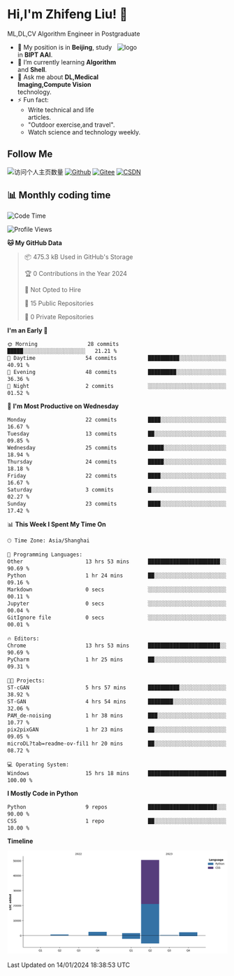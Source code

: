 <!--
**stonedada/stonedada** is a ✨ _special_ ✨ repository because its `README.md` (this file) appears on your GitHub profile.

Here are some ideas to get you started:

- 🔭 I’m currently working on ...
- 🌱 I’m currently learning ...
- 👯 I’m looking to collaborate on ...
- 🤔 I’m looking for help with ...
- 💬 Ask me about ...
- 📫 How to reach me: ...
- 😄 Pronouns: ...
- ⚡ Fun fact: ...
-->
# Hi,I'm Zhifeng Liu! 👋
ML,DL,CV Algorithm Engineer in Postgraduate

<img src="https://github-readme-stats-git-masterrstaa-rickstaa.vercel.app/api?username=stonedada&show_icons=true&count_private=true&theme=vue" alt="logo" height="160" align="right" width="50%" />

- 🔭 My position is in **Beijing**, study in **BIPT AAI**.
- 🌱 I’m currently learning **Algorithm** and **Shell**.
- 💬 Ask me about **DL,Medical Imaging,Compute Vision** technology.
- ⚡ Fun fact: 
  - Write technical and life articles.
  - "Outdoor exercise,and travel".
  - Watch science and technology weekly.

## Follow Me
![访问个人主页数量](https://komarev.com/ghpvc/?username=stonedada&color=green)
[![Github](https://img.shields.io/github/followers/stonedada?label=Github&style=social)](https://github.com/stonedada)
[![Gitee](https://img.shields.io/badge/-Gitee-EA4335?style=flat-square&logo=Gitee&logoColor=white)](https://gitee.com/liu-shitou)
[![CSDN](https://img.shields.io/badge/-CSDN-c14438?style=flat-square&logo=C&logoColor=white)](https://blog.csdn.net/weixin_43913261?type=blog)
<!--
## GitHub Infos

<img src="https://github-profile-trophy.vercel.app/?username=stonedada&theme=flat&column=7" alt="logo" height="160" align="center" style="margin: auto;" />
[![GitHub Streak](https://github-readme-streak-stats.herokuapp.com/?user=stonedada&theme=vue)](https://github.com/stonedada)

<a href="https://github.com/stonedada">
  <img src="https://github-readme-stats-git-masterrstaa-rickstaa.vercel.app/api/top-langs/?username=stonedada&layout=compact&theme=vue" />
</a>

[![Anser's wakatime stats](https://github-readme-stats.vercel.app/api/wakatime?username=stonedada&layout=compact&custom_title=Wakatime%20Stats%20(this%20week))](https://wakatime.com/@stonedada)
-->

## :bar_chart: Monthly coding time

<!--START_SECTION:waka-->
![Code Time](http://img.shields.io/badge/Code%20Time-750%20hrs%2030%20mins-blue)

![Profile Views](http://img.shields.io/badge/Profile%20Views-0-blue)

**🐱 My GitHub Data** 

> 📦 475.3 kB Used in GitHub's Storage 
 > 
> 🏆 0 Contributions in the Year 2024
 > 
> 🚫 Not Opted to Hire
 > 
> 📜 15 Public Repositories 
 > 
> 🔑 0 Private Repositories 
 > 
**I'm an Early 🐤** 

```text
🌞 Morning                28 commits          █████░░░░░░░░░░░░░░░░░░░░   21.21 % 
🌆 Daytime                54 commits          ██████████░░░░░░░░░░░░░░░   40.91 % 
🌃 Evening                48 commits          █████████░░░░░░░░░░░░░░░░   36.36 % 
🌙 Night                  2 commits           ░░░░░░░░░░░░░░░░░░░░░░░░░   01.52 % 
```
📅 **I'm Most Productive on Wednesday** 

```text
Monday                   22 commits          ████░░░░░░░░░░░░░░░░░░░░░   16.67 % 
Tuesday                  13 commits          ██░░░░░░░░░░░░░░░░░░░░░░░   09.85 % 
Wednesday                25 commits          █████░░░░░░░░░░░░░░░░░░░░   18.94 % 
Thursday                 24 commits          █████░░░░░░░░░░░░░░░░░░░░   18.18 % 
Friday                   22 commits          ████░░░░░░░░░░░░░░░░░░░░░   16.67 % 
Saturday                 3 commits           █░░░░░░░░░░░░░░░░░░░░░░░░   02.27 % 
Sunday                   23 commits          ████░░░░░░░░░░░░░░░░░░░░░   17.42 % 
```


📊 **This Week I Spent My Time On** 

```text
🕑︎ Time Zone: Asia/Shanghai

💬 Programming Languages: 
Other                    13 hrs 53 mins      ███████████████████████░░   90.69 % 
Python                   1 hr 24 mins        ██░░░░░░░░░░░░░░░░░░░░░░░   09.16 % 
Markdown                 0 secs              ░░░░░░░░░░░░░░░░░░░░░░░░░   00.11 % 
Jupyter                  0 secs              ░░░░░░░░░░░░░░░░░░░░░░░░░   00.04 % 
GitIgnore file           0 secs              ░░░░░░░░░░░░░░░░░░░░░░░░░   00.01 % 

🔥 Editors: 
Chrome                   13 hrs 53 mins      ███████████████████████░░   90.69 % 
PyCharm                  1 hr 25 mins        ██░░░░░░░░░░░░░░░░░░░░░░░   09.31 % 

🐱‍💻 Projects: 
ST-cGAN                  5 hrs 57 mins       ██████████░░░░░░░░░░░░░░░   38.92 % 
ST-GAN                   4 hrs 54 mins       ████████░░░░░░░░░░░░░░░░░   32.06 % 
PAM_de-noising           1 hr 38 mins        ███░░░░░░░░░░░░░░░░░░░░░░   10.77 % 
pix2pixGAN               1 hr 23 mins        ██░░░░░░░░░░░░░░░░░░░░░░░   09.05 % 
microDL?tab=readme-ov-fil1 hr 20 mins        ██░░░░░░░░░░░░░░░░░░░░░░░   08.72 % 

💻 Operating System: 
Windows                  15 hrs 18 mins      █████████████████████████   100.00 % 
```

**I Mostly Code in Python** 

```text
Python                   9 repos             ██████████████████████░░░   90.00 % 
CSS                      1 repo              ██░░░░░░░░░░░░░░░░░░░░░░░   10.00 % 
```



**Timeline**

![Lines of Code chart](https://raw.githubusercontent.com/stonedada/stonedada/main/assets/bar_graph.png)


 Last Updated on 14/01/2024 18:38:53 UTC
<!--END_SECTION:waka-->